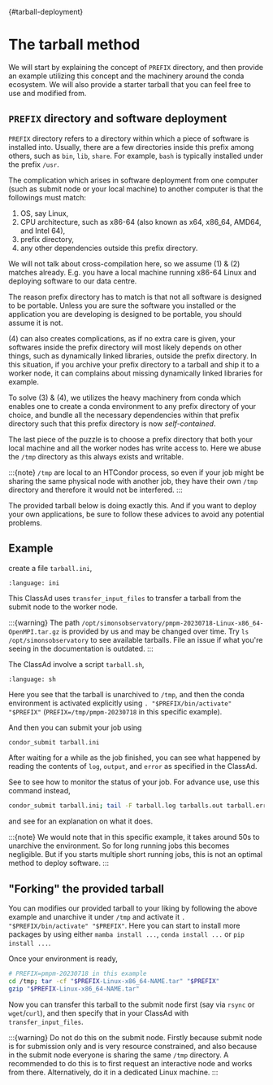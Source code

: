 {#tarball-deployment}
# The tarball method

We will start by explaining the concept of `PREFIX` directory, and then provide an example utilizing this concept and the machinery around the conda ecosystem. We will also provide a starter tarball that you can feel free to use and modified from.

## `PREFIX` directory and software deployment

`PREFIX` directory refers to a directory within which a piece of software is installed into. Usually, there are a few directories inside this prefix among others, such as `bin`, `lib`, `share`. For example, `bash` is typically installed under the prefix `/usr`.

The complication which arises in software deployment from one computer (such as submit node or your local machine) to another computer is that the followings must match:

1. OS, say Linux,
2. CPU architecture, such as x86-64 (also known as x64, x86_64, AMD64, and Intel 64),
3. prefix directory,
4. any other dependencies outside this prefix directory.

We will not talk about cross-compilation here, so we assume (1) & (2) matches already. E.g. you have a local machine running x86-64 Linux and deploying software to our data centre.

The reason prefix directory has to match is that not all software is designed to be portable. Unless you are sure the software you installed or the application you are developing is designed to be portable, you should assume it is not.

(4) can also creates complications, as if no extra care is given, your softwares inside the prefix directory will most likely depends on other things, such as dynamically linked libraries, outside the prefix directory. In this situation, if you archive your prefix directory to a tarball and ship it to a worker node, it can complains about missing dynamically linked libraries for example.

To solve (3) & (4), we utilizes the heavy machinery from conda which enables one to create a conda environment to any prefix directory of your choice, and bundle all the necessary dependencies within that prefix directory such that this prefix directory is now *self-contained*.

The last piece of the puzzle is to choose a prefix directory that both your local machine and all the worker nodes has write access to. Here we abuse the `/tmp` directory as this always exists and writable.

:::{note}
`/tmp` are local to an HTCondor process, so even if your job might be sharing the same physical node with another job, they have their own `/tmp` directory and therefore it would not be interfered.
:::

The provided tarball below is doing exactly this. And if you want to deploy your own applications, be sure to follow these advices to avoid any potential problems.

## Example

create a file `tarball.ini`,

```{literalinclude} 1-tarball/tarball.ini
:language: ini
```

This ClassAd uses `transfer_input_files` to transfer a tarball from the submit node to the worker node.

:::{warning}
The path `/opt/simonsobservatory/pmpm-20230718-Linux-x86_64-OpenMPI.tar.gz` is provided by us and may be changed over time. Try `ls /opt/simonsobservatory` to see available tarballs. File an issue if what you're seeing in the documentation is outdated.
:::

The ClassAd involve a script `tarball.sh`,

```{literalinclude} 1-tarball/tarball.sh
:language: sh
```

Here you see that the tarball is unarchived to `/tmp`, and then the conda environment is activated explicitly using `. "$PREFIX/bin/activate" "$PREFIX"` (`PREFIX=/tmp/pmpm-20230718` in this specific example).

And then you can submit your job using

```bash
condor_submit tarball.ini
```

After waiting for a while as the job finished, you can see what happened by reading the contents of `log`, `output`, and `error` as specified in the ClassAd.

See [](#monitor-your-jobs) to see how to monitor the status of your job. For advance use, use this command instead,

```bash
condor_submit tarball.ini; tail -F tarball.log tarballs.out tarball.err
```

and see [](#tail) for an explanation on what it does.

:::{note}
We would note that in this specific example, it takes around 50s to unarchive the environment. So for long running jobs this becomes negligible. But if you starts multiple short running jobs, this is not an optimal method to deploy software.
:::

## "Forking" the provided tarball

You can modifies our provided tarball to your liking by following the above example and unarchive it under `/tmp` and activate it `. "$PREFIX/bin/activate" "$PREFIX"`. Here you can start to install more packages by using either `mamba install ...`, `conda install ...` or `pip install ...`.

Once your environment is ready,

```sh
# PREFIX=pmpm-20230718 in this example
cd /tmp; tar -cf "$PREFIX-Linux-x86_64-NAME.tar" "$PREFIX"
gzip "$PREFIX-Linux-x86_64-NAME.tar"
```

Now you can transfer this tarball to the submit node first (say via `rsync` or `wget`/`curl`), and then specify that in your ClassAd with `transfer_input_files`.

:::{warning}
Do not do this on the submit node. Firstly because submit node is for submission only and is very resource constrained, and also because in the submit node everyone is sharing the same `/tmp` directory. A recommended to do this is to first request an interactive node and works from there. Alternatively, do it in a dedicated Linux machine.
:::
